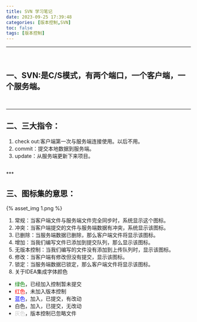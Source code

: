 ```yaml
---
title: SVN 学习笔记
date: 2023-09-25 17:39:48
categories: [版本控制,SVN]
toc: false
tags: [版本控制]
---
```

***
<br/>


## 一、SVN:是C/S模式，有两个端口，一个客户端，一个服务端。
<br/>

***


## 二、三大指令：
1. check out:客户端第一次与服务端连接使用。以后不用。
2. commit：提交本地数据到服务端。
3. update：从服务端更新下来项目。
<br/>
***


## 三、图标集的意思：
{% asset_img 1.png %}
1. 常规：当客户端文件与服务端文件完全同步时，系统显示这个图标。
2. 冲突：当客户端提交的文件与服务端数据有冲突，系统显示该图标。
3. 已删除：当服务端数据已删除，那么客户端文件将显示该图标。
4. 增加：当我们编写文件已添加到提交队列，那么显示该图标。
5. 无版本控制：当我们编写的文件没有添加到上传队列时，显示该图标。
6. 修改：当客户端有修改但没有提交，显示该图标。
7. 锁定：当服务端数据已锁定，那么客户端文件将显示该图标。
8. 关于IDEA集成字体颜色
* <span style="color:green">绿色</span>，已经加入控制暂未提交
* <span style="color:red">红色</span>，未加入版本控制
* <span style="color:blue">蓝色</span>，加入，已提交，有改动
* 白色，加入，已提交，无改动
* <span style="color:#cccccc">灰色</span>，版本控制已忽略文件